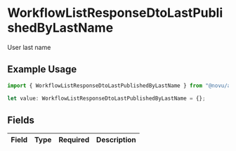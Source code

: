# WorkflowListResponseDtoLastPublishedByLastName

User last name

## Example Usage

```typescript
import { WorkflowListResponseDtoLastPublishedByLastName } from "@novu/api/models/components";

let value: WorkflowListResponseDtoLastPublishedByLastName = {};
```

## Fields

| Field       | Type        | Required    | Description |
| ----------- | ----------- | ----------- | ----------- |